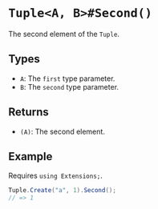 # `Tuple<A, B>#Second()`

The second element of the `Tuple`.

## Types

* `A`: The `first` type parameter.
* `B`: The `second` type parameter.

## Returns

* `(A)`: The second element.

## Example

Requires `using Extensions;`.

```csharp
Tuple.Create("a", 1).Second();
// => 1
```

